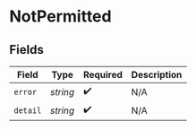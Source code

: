 # NotPermitted


## Fields

| Field              | Type               | Required           | Description        |
| ------------------ | ------------------ | ------------------ | ------------------ |
| `error`            | *string*           | :heavy_check_mark: | N/A                |
| `detail`           | *string*           | :heavy_check_mark: | N/A                |